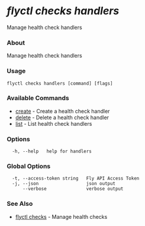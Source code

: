 # _flyctl checks handlers_

Manage health check handlers

### About

Manage health check handlers

### Usage
~~~
flyctl checks handlers [command] [flags]
~~~

### Available Commands
* [create](/docs/flyctl/checks-handlers-create/)	 - Create a health check handler
* [delete](/docs/flyctl/checks-handlers-delete/)	 - Delete a health check handler
* [list](/docs/flyctl/checks-handlers-list/)	 - List health check handlers

### Options

~~~
  -h, --help   help for handlers
~~~

### Global Options

~~~
  -t, --access-token string   Fly API Access Token
  -j, --json                  json output
      --verbose               verbose output
~~~

### See Also

* [flyctl checks](/docs/flyctl/checks/)	 - Manage health checks


